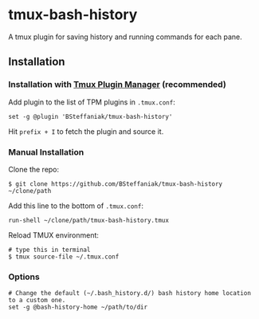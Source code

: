 # tmux-bash-history

A tmux plugin for saving history and running commands for each pane.

## Installation
### Installation with [Tmux Plugin Manager](https://github.com/tmux-plugins/tpm) (recommended)

Add plugin to the list of TPM plugins in `.tmux.conf`:

```shell
set -g @plugin 'BSteffaniak/tmux-bash-history'
```

Hit `prefix + I` to fetch the plugin and source it.

### Manual Installation

Clone the repo:

```shell
$ git clone https://github.com/BSteffaniak/tmux-bash-history ~/clone/path
```

Add this line to the bottom of `.tmux.conf`:

```shell
run-shell ~/clone/path/tmux-bash-history.tmux
```

Reload TMUX environment:

```shell
# type this in terminal
$ tmux source-file ~/.tmux.conf
```

### Options

```tmux
# Change the default (~/.bash_history.d/) bash history home location to a custom one.
set -g @bash-history-home ~/path/to/dir
```

